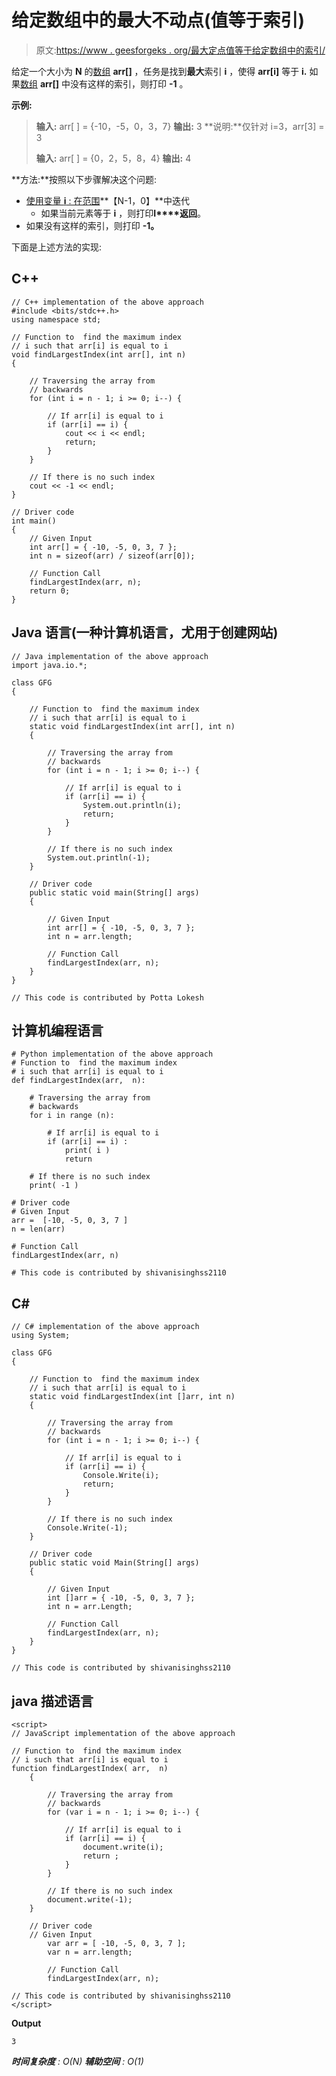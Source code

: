 # 给定数组中的最大不动点(值等于索引)

> 原文:[https://www . geesforgeks . org/最大定点值等于给定数组中的索引/](https://www.geeksforgeeks.org/maximum-fixed-point-value-equal-to-index-in-a-given-array/)

给定一个大小为 **N** 的[数组](https://www.geeksforgeeks.org/arrays-in-c-cpp/) **arr[]** ，任务是找到**最大**索引 **i** ，使得 **arr[i]** 等于 **i.** 如果[数组](https://www.geeksforgeeks.org/arrays-in-c-cpp/) **arr[]** 中没有这样的索引，则打印 **-1** 。

**示例:**

> **输入:** arr[ ] = {-10，-5，0，3，7}
> **输出:** 3
> **说明:**仅针对 i=3，arr[3] = 3
> 
> **输入:** arr[ ] = {0，2，5，8，4}
> **输出:** 4

**方法:**按照以下步骤解决这个问题:

*   [使用变量 **i** : 在范围](https://www.geeksforgeeks.org/range-based-loop-c/)**【N-1，0】**中迭代
    *   如果当前元素等于 **i** ，则打印**I****返回**。
*   如果没有这样的索引，则打印 **-1。**

下面是上述方法的实现:

## C++

```
// C++ implementation of the above approach
#include <bits/stdc++.h>
using namespace std;

// Function to  find the maximum index
// i such that arr[i] is equal to i
void findLargestIndex(int arr[], int n)
{

    // Traversing the array from
    // backwards
    for (int i = n - 1; i >= 0; i--) {

        // If arr[i] is equal to i
        if (arr[i] == i) {
            cout << i << endl;
            return;
        }
    }

    // If there is no such index
    cout << -1 << endl;
}

// Driver code
int main()
{
    // Given Input
    int arr[] = { -10, -5, 0, 3, 7 };
    int n = sizeof(arr) / sizeof(arr[0]);

    // Function Call
    findLargestIndex(arr, n);
    return 0;
}
```

## Java 语言(一种计算机语言，尤用于创建网站)

```
// Java implementation of the above approach
import java.io.*;

class GFG
{

    // Function to  find the maximum index
    // i such that arr[i] is equal to i
    static void findLargestIndex(int arr[], int n)
    {

        // Traversing the array from
        // backwards
        for (int i = n - 1; i >= 0; i--) {

            // If arr[i] is equal to i
            if (arr[i] == i) {
                System.out.println(i);
                return;
            }
        }

        // If there is no such index
        System.out.println(-1);
    }

    // Driver code
    public static void main(String[] args)
    {

        // Given Input
        int arr[] = { -10, -5, 0, 3, 7 };
        int n = arr.length;

        // Function Call
        findLargestIndex(arr, n);
    }
}

// This code is contributed by Potta Lokesh
```

## 计算机编程语言

```
# Python implementation of the above approach
# Function to  find the maximum index
# i such that arr[i] is equal to i
def findLargestIndex(arr,  n):

    # Traversing the array from
    # backwards
    for i in range (n):

        # If arr[i] is equal to i
        if (arr[i] == i) :
            print( i )
            return

    # If there is no such index
    print( -1 )

# Driver code
# Given Input
arr =  [-10, -5, 0, 3, 7 ]
n = len(arr)

# Function Call
findLargestIndex(arr, n)

# This code is contributed by shivanisinghss2110
```

## C#

```
// C# implementation of the above approach
using System;

class GFG
{

    // Function to  find the maximum index
    // i such that arr[i] is equal to i
    static void findLargestIndex(int []arr, int n)
    {

        // Traversing the array from
        // backwards
        for (int i = n - 1; i >= 0; i--) {

            // If arr[i] is equal to i
            if (arr[i] == i) {
                Console.Write(i);
                return;
            }
        }

        // If there is no such index
        Console.Write(-1);
    }

    // Driver code
    public static void Main(String[] args)
    {

        // Given Input
        int []arr = { -10, -5, 0, 3, 7 };
        int n = arr.Length;

        // Function Call
        findLargestIndex(arr, n);
    }
}

// This code is contributed by shivanisinghss2110
```

## java 描述语言

```
<script>
// JavaScript implementation of the above approach

// Function to  find the maximum index
// i such that arr[i] is equal to i
function findLargestIndex( arr,  n)
    {

        // Traversing the array from
        // backwards
        for (var i = n - 1; i >= 0; i--) {

            // If arr[i] is equal to i
            if (arr[i] == i) {
                document.write(i);
                return ;
            }
        }

        // If there is no such index
        document.write(-1);
    }

    // Driver code
    // Given Input
        var arr = [ -10, -5, 0, 3, 7 ];
        var n = arr.length;

        // Function Call
        findLargestIndex(arr, n);

// This code is contributed by shivanisinghss2110
</script>
```

**Output**

```
3
```

***时间复杂度** : O(N)*
***辅助空间** : O(1)*